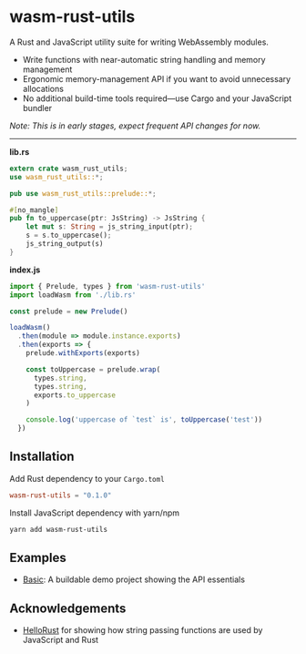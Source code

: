 # wasm-rust-utils

A Rust and JavaScript utility suite for writing WebAssembly modules.

* Write functions with near-automatic string handling and memory management
* Ergonomic memory-management API if you want to avoid unnecessary allocations
* No additional build-time tools required—use Cargo and your JavaScript bundler

_Note: This is in early stages, expect frequent API changes for now._

---

**lib.rs**

```rust
extern crate wasm_rust_utils;
use wasm_rust_utils::*;

pub use wasm_rust_utils::prelude::*;

#[no_mangle]
pub fn to_uppercase(ptr: JsString) -> JsString {
    let mut s: String = js_string_input(ptr);
    s = s.to_uppercase();
    js_string_output(s)
}
```

**index.js**

```js
import { Prelude, types } from 'wasm-rust-utils'
import loadWasm from './lib.rs'

const prelude = new Prelude()

loadWasm()
  .then(module => module.instance.exports)
  .then(exports => {
    prelude.withExports(exports)

    const toUppercase = prelude.wrap(
      types.string,
      types.string,
      exports.to_uppercase
    )

    console.log('uppercase of `test` is', toUppercase('test'))
  })
```

## Installation

Add Rust dependency to your `Cargo.toml`

```toml
wasm-rust-utils = "0.1.0"
```

Install JavaScript dependency with yarn/npm
```bash
yarn add wasm-rust-utils
```

## Examples

* [Basic](/examples/basic): A buildable demo project showing the API essentials

## Acknowledgements

* [HelloRust](https://github.com/badboy/hellorust) for showing how string
passing functions are used by JavaScript and Rust 
